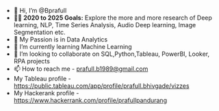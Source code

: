 - 👋 Hi, I’m @Bprafull
- 🎯🚀 **2020 to 2025 Goals:** Explore the more and more research of Deep learning, NLP, Time Series Analysis, Audio Deep learning, Image Segmentation etc.
- 👀 My Passion is in Data Analytics
- 🌱 I’m currently learning Machine Learning
- 💞️ I’m looking to collaborate on SQL,Python,Tableau, PowerBI, Looker, RPA projects
- 📫 How to reach me - prafull.b1989@gmail.com
- My Tableau profile - https://public.tableau.com/app/profile/prafull.bhivgade/vizzes
- My Hackerank profile - https://www.hackerrank.com/profile/prafullpandurang

<!---
Bprafull/Bprafull is a ✨ special ✨ repository because its `README.md` (this file) appears on your GitHub profile.
You can click the Preview link to take a look at your changes.
--->
